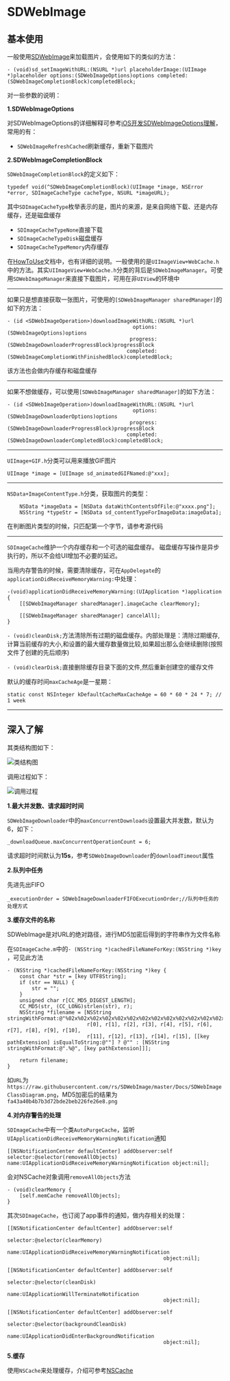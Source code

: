 # SDWebImage

## 基本使用

一般使用[SDWebImage](https://github.com/rs/SDWebImage)来加载图片，会使用如下的类似的方法：

```
- (void)sd_setImageWithURL:(NSURL *)url placeholderImage:(UIImage *)placeholder options:(SDWebImageOptions)options completed:(SDWebImageCompletionBlock)completedBlock;
```

对一些参数的说明：

**1.SDWebImageOptions**

对SDWebImageOptions的详细解释可参考[iOS开发SDWebImageOptions理解](http://www.cnblogs.com/WJJ-Dream/p/5816750.html)，常用的有：

+ `SDWebImageRefreshCached`刷新缓存，重新下载图片

**2.SDWebImageCompletionBlock**

`SDWebImageCompletionBlock`的定义如下：

```
typedef void(^SDWebImageCompletionBlock)(UIImage *image, NSError *error, SDImageCacheType cacheType, NSURL *imageURL);
```

其中`SDImageCacheType`枚举表示的是，图片的来源，是来自网络下载、还是内存缓存，还是磁盘缓存

+ `SDImageCacheTypeNone`直接下载
+ `SDImageCacheTypeDisk`磁盘缓存
+ `SDImageCacheTypeMemory`内存缓存


在[HowToUse](https://github.com/rs/SDWebImage/blob/master/Docs/HowToUse.md)文档中，也有详细的说明。一般使用的是`UIImageView+WebCache.h`中的方法。其实`UIImageView+WebCache.h`分类的背后是`SDWebImageManager`。可使用`SDWebImageManager`来直接下载图片，可用在非`UIView`的环境中


----

如果只是想直接获取一张图片，可使用的`[SDWebImageManager sharedManager]`的如下的方法：

```
- (id <SDWebImageOperation>)downloadImageWithURL:(NSURL *)url
                                         options:(SDWebImageOptions)options
                                        progress:(SDWebImageDownloaderProgressBlock)progressBlock
                                       completed:(SDWebImageCompletionWithFinishedBlock)completedBlock;
```
该方法也会做内存缓存和磁盘缓存

----

如果不想做缓存，可以使用`[SDWebImageManager sharedManager]`的如下方法：

```
- (id <SDWebImageOperation>)downloadImageWithURL:(NSURL *)url
                                         options:(SDWebImageDownloaderOptions)options
                                        progress:(SDWebImageDownloaderProgressBlock)progressBlock
                                       completed:(SDWebImageDownloaderCompletedBlock)completedBlock;
```

-----


`UIImage+GIF.h`分类可以用来播放GIF图片

```
UIImage *image = [UIImage sd_animatedGIFNamed:@"xxx];
```

-----

`NSData+ImageContentType.h`分类，获取图片的类型：

```
    NSData *imageData = [NSData dataWithContentsOfFile:@"xxxx.png"];
    NSString *typeStr = [NSData sd_contentTypeForImageData:imageData];
```

在判断图片类型的时候，只匹配第一个字节，请参考源代码

----

`SDImageCache`维护一个内存缓存和一个可选的磁盘缓存。 磁盘缓存写操作是异步执行的，所以不会给UI增加不必要的延迟。

当用内存警告的时候，需要清除缓存，可在`AppDelegate`的`applicationDidReceiveMemoryWarning:`中处理：

```
-(void)applicationDidReceiveMemoryWarning:(UIApplication *)application
{
    [[SDWebImageManager sharedManager].imageCache clearMemory];

    [[SDWebImageManager sharedManager] cancelAll];
}
```


`- (void)cleanDisk;`方法清除所有过期的磁盘缓存。内部处理是：清除过期缓存,计算当前缓存的大小,和设置的最大缓存数量做比较,如果超出那么会继续删除(按照文件了创建的先后顺序)


`- (void)clearDisk;`直接删除缓存目录下面的文件,然后重新创建空的缓存文件

默认的缓存时间`maxCacheAge`是一星期：

```
static const NSInteger kDefaultCacheMaxCacheAge = 60 * 60 * 24 * 7; // 1 week
```

----

## 深入了解

其类结构图如下：

![类结构图](https://github.com/winfredzen/iOS-Basic/blob/master/%E5%BC%80%E6%BA%90%E9%A1%B9%E7%9B%AE/SDWebImage/images/1.png)

调用过程如下：

![调用过程](https://github.com/winfredzen/iOS-Basic/blob/master/%E5%BC%80%E6%BA%90%E9%A1%B9%E7%9B%AE/SDWebImage/images/2.png)

**1.最大并发数、请求超时时间**

`SDWebImageDownloader`中的`maxConcurrentDownloads`设置最大并发数，默认为6，如下：

```
_downloadQueue.maxConcurrentOperationCount = 6;
```

请求超时时间默认为**15s**，参考`SDWebImageDownloader`的`downloadTimeout`属性



**2.队列中任务**

先进先出FIFO

```
_executionOrder = SDWebImageDownloaderFIFOExecutionOrder;//队列中任务的处理方式
```

**3.缓存文件的名称**

SDWebImage是对URL的绝对路径，进行MD5加密后得到的字符串作为文件名称

在`SDImageCache.m`中的`- (NSString *)cachedFileNameForKey:(NSString *)key `，可见此方法

```
- (NSString *)cachedFileNameForKey:(NSString *)key {
    const char *str = [key UTF8String];
    if (str == NULL) {
        str = "";
    }
    unsigned char r[CC_MD5_DIGEST_LENGTH];
    CC_MD5(str, (CC_LONG)strlen(str), r);
    NSString *filename = [NSString stringWithFormat:@"%02x%02x%02x%02x%02x%02x%02x%02x%02x%02x%02x%02x%02x%02x%02x%02x%@",
                          r[0], r[1], r[2], r[3], r[4], r[5], r[6], r[7], r[8], r[9], r[10],
                          r[11], r[12], r[13], r[14], r[15], [[key pathExtension] isEqualToString:@""] ? @"" : [NSString stringWithFormat:@".%@", [key pathExtension]]];

    return filename;
}
```

如`URL`为`https://raw.githubusercontent.com/rs/SDWebImage/master/Docs/SDWebImageClassDiagram.png`，MD5加密后的结果为`fa43a40b4b7b3d72bde2beb226fe26e8.png`

**4.对内存警告的处理**

`SDImageCache`中有一个类`AutoPurgeCache`，监听`UIApplicationDidReceiveMemoryWarningNotification`通知

```
[[NSNotificationCenter defaultCenter] addObserver:self selector:@selector(removeAllObjects) name:UIApplicationDidReceiveMemoryWarningNotification object:nil];
```

会对NSCache对象调用`removeAllObjects`方法

```
- (void)clearMemory {
    [self.memCache removeAllObjects];
}
```

其次`SDImageCache`，也订阅了app事件的通知，做内存相关的处理：

```
[[NSNotificationCenter defaultCenter] addObserver:self
                                                 selector:@selector(clearMemory)
                                                     name:UIApplicationDidReceiveMemoryWarningNotification
                                                   object:nil];

[[NSNotificationCenter defaultCenter] addObserver:self
                                                 selector:@selector(cleanDisk)
                                                     name:UIApplicationWillTerminateNotification
                                                   object:nil];

[[NSNotificationCenter defaultCenter] addObserver:self
                                                 selector:@selector(backgroundCleanDisk)
                                                     name:UIApplicationDidEnterBackgroundNotification
                                                   object:nil];
```

**5.缓存**

使用`NSCache`来处理缓存，介绍可参考[NSCache](http://nshipster.cn/nscache/)







